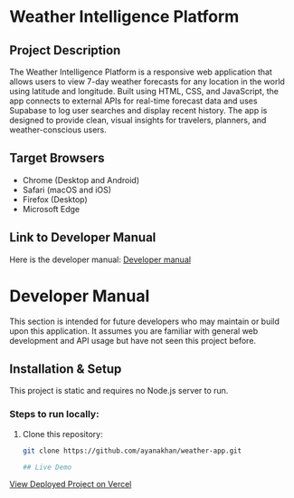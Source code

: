 # Weather Intelligence Platform

## Project Description

The Weather Intelligence Platform is a responsive web application that allows users to view 7-day weather forecasts for any location in the world using latitude and longitude. Built using HTML, CSS, and JavaScript, the app connects to external APIs for real-time forecast data and uses Supabase to log user searches and display recent history. The app is designed to provide clean, visual insights for travelers, planners, and weather-conscious users.

## Target Browsers

- Chrome (Desktop and Android)
- Safari (macOS and iOS)
- Firefox (Desktop)
- Microsoft Edge

## Link to Developer Manual

Here is the developer manual: [Developer manual](docs)



# Developer Manual

This section is intended for future developers who may maintain or build upon this application. It assumes you are familiar with general web development and API usage but have not seen this project before.



## Installation & Setup

This project is static and requires no Node.js server to run.

### Steps to run locally:

1. Clone this repository:
   ```bash
   git clone https://github.com/ayanakhan/weather-app.git

   ## Live Demo

[View Deployed Project on Vercel](https://weather-app-g4a1.vercel.app/)



